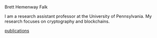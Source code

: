Brett Hemenway Falk

I am a research assistant professor at the University of Pennsylvania.
My research focuses on cryptography and blockchains.

[publications](./publications.html)
